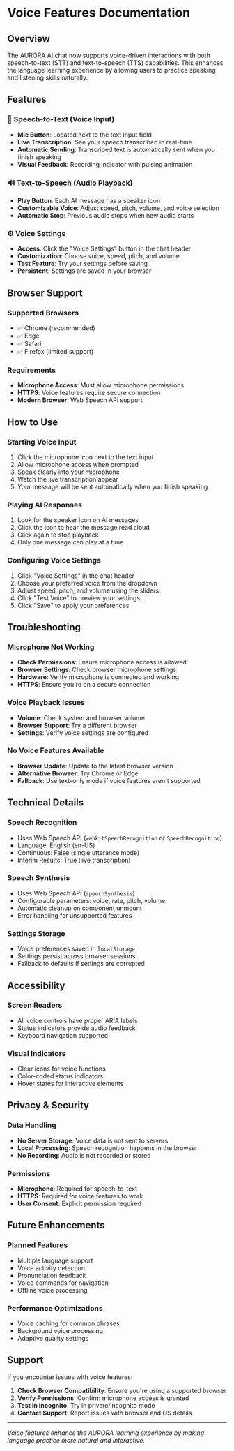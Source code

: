 # Voice Features Documentation

## Overview

The AURORA AI chat now supports voice-driven interactions with both speech-to-text (STT) and text-to-speech (TTS) capabilities. This enhances the language learning experience by allowing users to practice speaking and listening skills naturally.

## Features

### 🎤 Speech-to-Text (Voice Input)
- **Mic Button**: Located next to the text input field
- **Live Transcription**: See your speech transcribed in real-time
- **Automatic Sending**: Transcribed text is automatically sent when you finish speaking
- **Visual Feedback**: Recording indicator with pulsing animation

### 🔊 Text-to-Speech (Audio Playback)
- **Play Button**: Each AI message has a speaker icon
- **Customizable Voice**: Adjust speed, pitch, volume, and voice selection
- **Automatic Stop**: Previous audio stops when new audio starts

### ⚙️ Voice Settings
- **Access**: Click the "Voice Settings" button in the chat header
- **Customization**: Choose voice, speed, pitch, and volume
- **Test Feature**: Try your settings before saving
- **Persistent**: Settings are saved in your browser

## Browser Support

### Supported Browsers
- ✅ Chrome (recommended)
- ✅ Edge
- ✅ Safari
- ✅ Firefox (limited support)

### Requirements
- **Microphone Access**: Must allow microphone permissions
- **HTTPS**: Voice features require secure connection
- **Modern Browser**: Web Speech API support

## How to Use

### Starting Voice Input
1. Click the microphone icon next to the text input
2. Allow microphone access when prompted
3. Speak clearly into your microphone
4. Watch the live transcription appear
5. Your message will be sent automatically when you finish speaking

### Playing AI Responses
1. Look for the speaker icon on AI messages
2. Click the icon to hear the message read aloud
3. Click again to stop playback
4. Only one message can play at a time

### Configuring Voice Settings
1. Click "Voice Settings" in the chat header
2. Choose your preferred voice from the dropdown
3. Adjust speed, pitch, and volume using the sliders
4. Click "Test Voice" to preview your settings
5. Click "Save" to apply your preferences

## Troubleshooting

### Microphone Not Working
- **Check Permissions**: Ensure microphone access is allowed
- **Browser Settings**: Check browser microphone settings
- **Hardware**: Verify microphone is connected and working
- **HTTPS**: Ensure you're on a secure connection

### Voice Playback Issues
- **Volume**: Check system and browser volume
- **Browser Support**: Try a different browser
- **Settings**: Verify voice settings are configured

### No Voice Features Available
- **Browser Update**: Update to the latest browser version
- **Alternative Browser**: Try Chrome or Edge
- **Fallback**: Use text-only mode if voice features aren't supported

## Technical Details

### Speech Recognition
- Uses Web Speech API (`webkitSpeechRecognition` or `SpeechRecognition`)
- Language: English (en-US)
- Continuous: False (single utterance mode)
- Interim Results: True (live transcription)

### Speech Synthesis
- Uses Web Speech API (`speechSynthesis`)
- Configurable parameters: voice, rate, pitch, volume
- Automatic cleanup on component unmount
- Error handling for unsupported features

### Settings Storage
- Voice preferences saved in `localStorage`
- Settings persist across browser sessions
- Fallback to defaults if settings are corrupted

## Accessibility

### Screen Readers
- All voice controls have proper ARIA labels
- Status indicators provide audio feedback
- Keyboard navigation supported

### Visual Indicators
- Clear icons for voice functions
- Color-coded status indicators
- Hover states for interactive elements

## Privacy & Security

### Data Handling
- **No Server Storage**: Voice data is not sent to servers
- **Local Processing**: Speech recognition happens in the browser
- **No Recording**: Audio is not recorded or stored

### Permissions
- **Microphone**: Required for speech-to-text
- **HTTPS**: Required for voice features to work
- **User Consent**: Explicit permission required

## Future Enhancements

### Planned Features
- Multiple language support
- Voice activity detection
- Pronunciation feedback
- Voice commands for navigation
- Offline voice processing

### Performance Optimizations
- Voice caching for common phrases
- Background voice processing
- Adaptive quality settings

## Support

If you encounter issues with voice features:

1. **Check Browser Compatibility**: Ensure you're using a supported browser
2. **Verify Permissions**: Confirm microphone access is granted
3. **Test in Incognito**: Try in private/incognito mode
4. **Contact Support**: Report issues with browser and OS details

---

*Voice features enhance the AURORA learning experience by making language practice more natural and interactive.* 